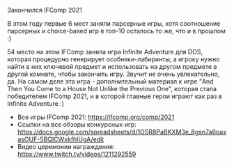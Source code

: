 Закончился IFComp 2021

В этом году первые 6 мест заняли парсерные игры, хотя соотношение парсерных и choice-based игр в топ-10 осталось то же, что и в прошлом :) 

54 место на этом IFComp заняла игра Infinite Adventure для DOS, которая процедурно генерирует особняки-лабиринты, а игроку нужно найти в них ключевой предмет и использовать на другом предмете в другой комнате, чтобы закончить игру. Звучит не очень увлекательно, да. На самом деле эта игра - дополнительный материал к игре "And Then You Come to a House Not Unlike the Previous One", которая стала победителем IFComp 2021, и в которой главные герои играют как раз в Infinite Adventure :)

* Все игры IFComp 2021: https://ifcomp.org/comp/2021
* Ссылки на все обзоры конкурсных игр: https://docs.google.com/spreadsheets/d/1OSR8PaBKXM3e_8gsn7a6oaxasOUF-5BQICWxkfhlUgA/edit
* Видео церемонии награждения: https://www.twitch.tv/videos/1211292559